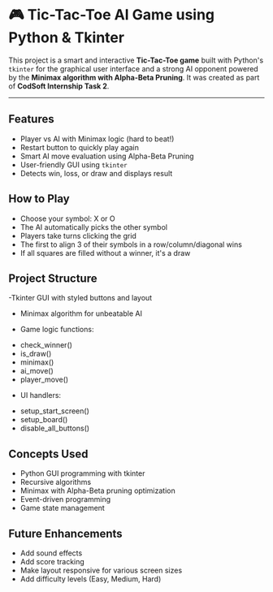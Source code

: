 # 🎮 Tic-Tac-Toe AI Game using Python & Tkinter

This project is a smart and interactive **Tic-Tac-Toe game** built with Python's `tkinter` for the graphical user interface and a strong AI opponent powered by the **Minimax algorithm with Alpha-Beta Pruning**. It was created as part of **CodSoft Internship Task 2**.

---

##  Features

- Player vs AI with Minimax logic (hard to beat!)
-  Restart button to quickly play again
-  Smart AI move evaluation using Alpha-Beta Pruning
-  User-friendly GUI using `tkinter`
-  Detects win, loss, or draw and displays result

##  How to Play
- Choose your symbol: X or O
- The AI automatically picks the other symbol
- Players take turns clicking the grid
- The first to align 3 of their symbols in a row/column/diagonal wins
- If all squares are filled without a winner, it's a draw

## Project Structure
-Tkinter GUI with styled buttons and layout
- Minimax algorithm for unbeatable AI
* Game logic functions:
- check_winner()
- is_draw()
- minimax()
- ai_move()
- player_move()
* UI handlers:
- setup_start_screen()
- setup_board()
- disable_all_buttons()

## Concepts Used
- Python GUI programming with tkinter
- Recursive algorithms
- Minimax with Alpha-Beta pruning optimization
- Event-driven programming
- Game state management

## Future Enhancements
- Add sound effects
-  Add score tracking
- Make layout responsive for various screen sizes
-  Add difficulty levels (Easy, Medium, Hard)




